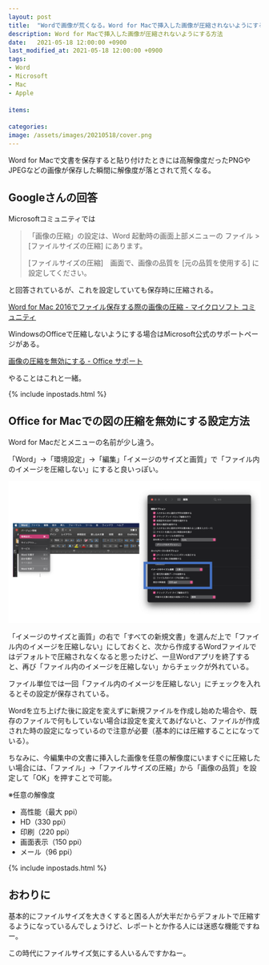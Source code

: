 ```yaml
---
layout: post
title:  "Wordで画像が荒くなる。Word for Macで挿入した画像が圧縮されないようにする方法"
description: Word for Macで挿入した画像が圧縮されないようにする方法
date:   2021-05-18 12:00:00 +0900
last_modified_at: 2021-05-18 12:00:00 +0900
tags:
- Word
- Microsoft
- Mac
- Apple

items:

categories:
image: /assets/images/20210518/cover.png
---
```



Word for Macで文書を保存すると貼り付けたときには高解像度だったPNGやJPEGなどの画像が保存した瞬間に解像度が落とされて荒くなる。

## Googleさんの回答

Microsoftコミュニティでは

> 「画像の圧縮」の設定は、Word 起動時の画面上部メニューの ファイル > [ファイルサイズの圧縮] にあります。
> 
> [ファイルサイズの圧縮]　画面で、画像の品質を [元の品質を使用する] に設定してください。

と回答されているが、これを設定していても保存時に圧縮される。

[Word for Mac 2016でファイル保存する際の画像の圧縮 \- マイクロソフト コミュニティ](https://answers.microsoft.com/ja-jp/msoffice/forum/msoffice_word-mso_mac-mso_mac2016/word-for-mac/c984ef1d-9128-430e-8b00-2ffd2b75cbf2)

WindowsのOfficeで圧縮しないようにする場合はMicrosoft公式のサポートページがある。

[画像の圧縮を無効にする \- Office サポート](https://support.microsoft.com/ja-jp/office/%E7%94%BB%E5%83%8F%E3%81%AE%E5%9C%A7%E7%B8%AE%E3%82%92%E7%84%A1%E5%8A%B9%E3%81%AB%E3%81%99%E3%82%8B-81a6b603-0266-4451-b08e-fc1bf58da658)

やることはこれと一緒。

{% include inpostads.html %}

## Office for Macでの図の圧縮を無効にする設定方法

Word for Macだとメニューの名前が少し違う。

「Word」→「環境設定」→「編集」「イメージのサイズと画質」で「ファイル内のイメージを圧縮しない」にすると良いっぽい。

![Office for Macでの図の圧縮を無効にする設定方法の図](/assets/images/20210518/01.png "Office for Macでの図の圧縮を無効にする設定方法")

「イメージのサイズと画質」の右で「すべての新規文書」を選んだ上で「ファイル内のイメージを圧縮しない」にしておくと、次から作成するWordファイルではデフォルトで圧縮されなくなると思ったけど、一旦Wordアプリを終了すると、再び「ファイル内のイメージを圧縮しない」からチェックが外れている。

ファイル単位では一回「ファイル内のイメージを圧縮しない」にチェックを入れるとその設定が保存されている。

Wordを立ち上げた後に設定を変えずに新規ファイルを作成し始めた場合や、既存のファイルで何もしていない場合は設定を変えてあげないと、ファイルが作成された時の設定になっているので注意が必要（基本的には圧縮することになっている）。

ちなみに、今編集中の文書に挿入した画像を任意の解像度にいますぐに圧縮したい場合には、「ファイル」→「ファイルサイズの圧縮」から「画像の品質」を設定して「OK」を押すことで可能。

※任意の解像度
- 高性能（最大 ppi）
- HD（330 ppi）
- 印刷（220 ppi）
- 画面表示（150 ppi）
- メール（96 ppi）

{% include inpostads.html %}

## おわりに

基本的にファイルサイズを大きくすると困る人が大半だからデフォルトで圧縮するようになっているんでしょうけど、レポートとか作る人には迷惑な機能ですねー。

この時代にファイルサイズ気にする人いるんですかねー。
